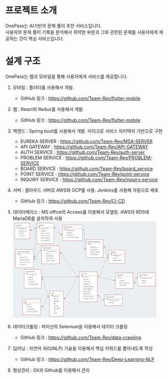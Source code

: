 # 프로젝트 소개
OnePass는 AI기반의 문제 풀이 추천 서비스입니다. <br/>
사용자의 문제 풀이 기록을 분석해서 취약한 부분과 그와 관련된 문제를 사용자에게 제공하는 것이 핵심 서비스입니다.<br/>

# 설계 구조
OnePass는 웹과 모바일을 통해 사용자에게 서비스를 제공합니다.

1. 모바일 : 플러터를 사용해서 개발.
    * GitHub 링크 : <https://github.com/Team-Rev/flutter-mobile>
    
2. 웹 : React와 Redux를 사용해서 개발. 
    * GitHub 링크 : <https://github.com/Team-Rev/flutter-mobile>
    
3. 백엔드 : Spring boot를 사용해서 개발. 마이크로 서비스 아키텍처 기반으로 구현
    * EUREKA SERVER : <https://github.com/Team-Rev/MSA-SERVER>
    * API GATEWAY : <https://github.com/Team-Rev/API-GATEWAY>
    * AUTH SERVICE : <https://github.com/Team-Rev/auth-server>
    * PROBLEM SERVICE : <https://github.com/Team-Rev/PROBLEM-SERVICE>
    * BOARD SERVICE : <https://github.com/Team-Rev/board_service>
    * POINT SERVICE : <https://github.com/Team-Rev/point-service>
    * INQUIRY SERVICE : <https://github.com/Team-Rev/inquiry-service>
    
4. 서버 : 클라우드 서버로 AWS와 GCP를 사용. Jenkins를 사용해 자동으로 배포
    * GitHub 링크 : <https://github.com/Team-Rev/CI-CD>
    
5. 데이터베이스 : MS office의 Access를 이용해서 모델링. AWS의 RDS에 MariaDB를 설치하여 사용<br/>
<img src="./modeling.png" width="450px" height="300px" title="데이터 모델링 이미지" alt="modeling"></img><br/>
6. 데이터크롤링 : 파이선의 Selenium을 이용해서 데이터 크롤링
    * GitHub 링크 : <https://github.com/Team-Rev/data-crawling>

7. 딥러닝 : 자연어 처리(NLP) 기술을 이용해서 핵심 키워드를 뽑아내도록 작성
    * GitHub 링크 : <https://github.com/Team-Rev/Deep-Learning-NLP>
    
8. 형상관리 : Git과 Github를 이용해서 관리